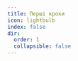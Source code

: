 ```yaml
---
title: Перші кроки
icon: lightbulb
index: false
dir:
  order: 1
  collapsible: false
---
```


<Catalog />
